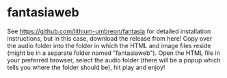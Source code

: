 # fantasiaweb
See https://github.com/lithium-umbreon/fantasia for detailed installation instructions, but in this case, download the release from here!
Copy over the audio folder into the folder in which the HTML and image files reside (might be in a separate folder named "fantasiaweb").
Open the HTML file in your preferred browser, select the audio folder (there will be a popup which tells you where the folder should be), hit play and enjoy!
